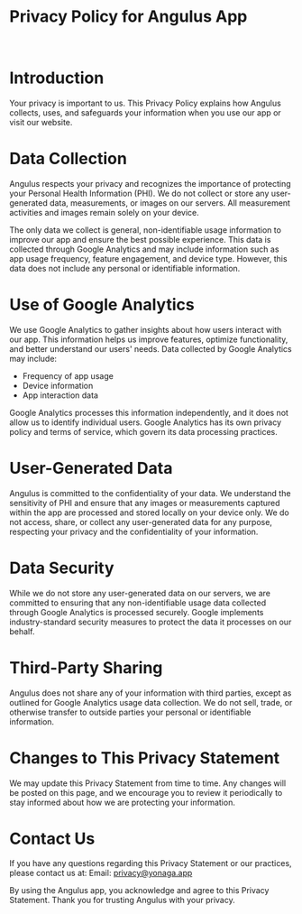 # Privacy Policy for Angulus App

<br>

# Introduction
Your privacy is important to us. This Privacy Policy explains how Angulus collects, uses, and safeguards your information when you use our app or visit our website.

# Data Collection
Angulus respects your privacy and recognizes the importance of protecting your Personal Health Information (PHI). We do not collect or store any user-generated data, measurements, or images on our servers. All measurement activities and images remain solely on your device.

The only data we collect is general, non-identifiable usage information to improve our app and ensure the best possible experience. This data is collected through Google Analytics and may include information such as app usage frequency, feature engagement, and device type. However, this data does not include any personal or identifiable information.

# Use of Google Analytics
We use Google Analytics to gather insights about how users interact with our app. This information helps us improve features, optimize functionality, and better understand our users' needs. Data collected by Google Analytics may include:

- Frequency of app usage
- Device information
- App interaction data

Google Analytics processes this information independently, and it does not allow us to identify individual users. Google Analytics has its own privacy policy and terms of service, which govern its data processing practices.

# User-Generated Data
Angulus is committed to the confidentiality of your data. We understand the sensitivity of PHI and ensure that any images or measurements captured within the app are processed and stored locally on your device only. We do not access, share, or collect any user-generated data for any purpose, respecting your privacy and the confidentiality of your information.

# Data Security
While we do not store any user-generated data on our servers, we are committed to ensuring that any non-identifiable usage data collected through Google Analytics is processed securely. Google implements industry-standard security measures to protect the data it processes on our behalf.

# Third-Party Sharing
Angulus does not share any of your information with third parties, except as outlined for Google Analytics usage data collection. We do not sell, trade, or otherwise transfer to outside parties your personal or identifiable information.

# Changes to This Privacy Statement
We may update this Privacy Statement from time to time. Any changes will be posted on this page, and we encourage you to review it periodically to stay informed about how we are protecting your information.

# Contact Us
If you have any questions regarding this Privacy Statement or our practices, please contact us at:
Email: privacy@yonaga.app

By using the Angulus app, you acknowledge and agree to this Privacy Statement. Thank you for trusting Angulus with your privacy.

